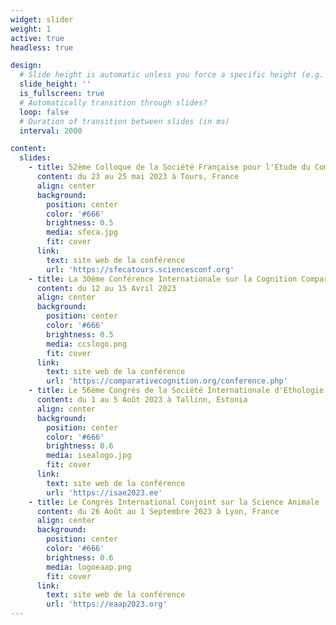 ```yaml
---
widget: slider
weight: 1
active: true
headless: true

design:
  # Slide height is automatic unless you force a specific height (e.g. '400px')
  slide_height: ''
  is_fullscreen: true
  # Automatically transition through slides?
  loop: false
  # Duration of transition between slides (in ms)
  interval: 2000

content:
  slides:
    - title: 52ème Colloque de la Société Française pour l'Etude du Comportement
      content: du 23 au 25 mai 2023 à Tours, France
      align: center
      background:
        position: center
        color: '#666'
        brightness: 0.5
        media: sfeca.jpg
        fit: cover
      link:
        text: site web de la conférence
        url: 'https://sfecatours.sciencesconf.org'
    - title: La 30ème Conférence Internationale sur la Cognition Comparée
      content: du 12 au 15 Avril 2023
      align: center
      background:
        position: center
        color: '#666'
        brightness: 0.5
        media: ccslogo.png
        fit: cover
      link:
        text: site web de la conférence
        url: 'https://comparativecognition.org/conference.php'
    - title: Le 56ème Congrès de la Société Internationale d'Ethologie Appliquée
      content: du 1 au 5 Août 2023 à Tallinn, Estonia
      align: center
      background:
        position: center
        color: '#666'
        brightness: 0.6
        media: isealogo.jpg
        fit: cover
      link:
        text: site web de la conférence
        url: 'https://isae2023.ee'
    - title: Le Congrès International Conjoint sur la Science Animale
      content: du 26 Août au 1 Septembre 2023 à Lyon, France
      align: center
      background:
        position: center
        color: '#666'
        brightness: 0.6
        media: logoeaap.png
        fit: cover
      link:
        text: site web de la conférence
        url: 'https://eaap2023.org'
---
```

